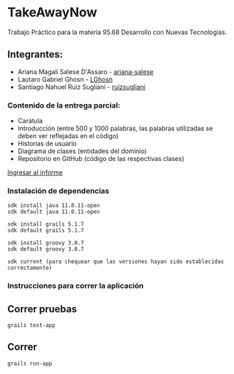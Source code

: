 # TakeAwayNow

Trabajo Práctico para la materia 95.68 Desarrollo con Nuevas Tecnologias.

## Integrantes:

* Ariana Magali Salese D'Assaro - [ariana-salese](https://github.com/ariana-salese)
* Lautaro Gabriel Ghosn - [LGhosn](https://github.com/LGhosn)
* Santiago Nahuel Ruiz Sugliani - [ruizsugliani](https://github.com/ruizsugliani)

### Contenido de la entrega parcial:

* Carátula
* Introducción (entre 500 y 1000 palabras, las palabras utilizadas se deben ver reflejadas en el código)
* Historias de usuario
* Diagrama de clases (entidades del dominio)
* Repositorio en GitHub (código de las respectivas clases)

[Ingresar al informe](https://docs.google.com/document/d/1NUL26zoWPJfrKXPsdT5i_bUEeCybPvfwQjPZx1HMw8g/edit?usp=sharing)

### Instalación de dependencias
```
sdk install java 11.0.11-open
sdk default java 11.0.11-open

sdk install grails 5.1.7
sdk default grails 5.1.7

sdk install groovy 3.0.7
sdk default groovy 3.0.7

sdk current (para chequear que las versiones hayan sido establecidas correctamente)
```

### Instrucciones para correr la aplicación

## Correr pruebas
```
grails test-app
```

## Correr
```
grails run-app
```
